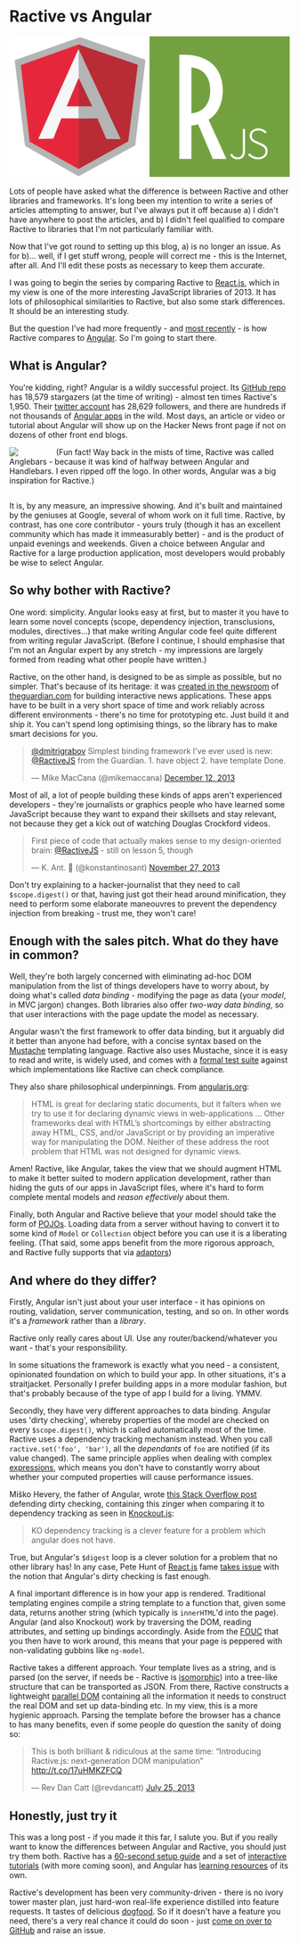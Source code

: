 # Ractive vs Angular

![angular-v-ractive](../static/img/angular-v-ractive.png)

Lots of people have asked what the difference is between Ractive and other libraries and frameworks. It's long been my intention to write a series of articles attempting to answer, but I've always put it off because a) I didn't have anywhere to post the articles, and b) I didn't feel qualified to compare Ractive to libraries that I'm not particularly familiar with.

Now that I've got round to setting up this blog, a) is no longer an issue. As for b)... well, if I get stuff wrong, people will correct me - this is the Internet, after all. And I'll edit these posts as necessary to keep them accurate.

I was going to begin the series by comparing Ractive to [React.js](http://facebook.github.io/react/), which in my view is one of the more interesting JavaScript libraries of 2013. It has lots of philosophical similarities to Ractive, but also some stark differences. It should be an interesting study.

But the question I've had more frequently - and [most recently](http://stackoverflow.com/questions/20893066/differences-between-ractivejs-and-angularjs) - is how Ractive compares to [Angular](http://angularjs.org/). So I'm going to start there.

<!-- break -->


## What is Angular?

You're kidding, right? Angular is a wildly successful project. Its [GitHub repo](https://github.com/angular/angular.js) has 18,579 stargazers (at the time of writing) - almost ten times Ractive's 1,950. Their [twitter account](http://twitter.com/angularjs) has 28,629 followers, and there are hundreds if not thousands of [Angular apps](http://builtwith.angularjs.org/) in the wild. Most days, an article or video or tutorial about Angular will show up on the Hacker News front page if not on dozens of other front end blogs.


<img src='/static/img/anglebars.jpg' style='width: 5em; float: left; margin: 0 1em 0 0'>

(Fun fact! Way back in the mists of time, Ractive was called Anglebars - because it was kind of halfway between Angular and Handlebars. I even ripped off the logo. In other words, Angular was a big inspiration for Ractive.)

<div style="clear:both"></div>

It is, by any measure, an impressive showing. And it's built and maintained by the geniuses at Google, several of whom work on it full time. Ractive, by contrast, has one core contributor - yours truly (though it has an excellent community which has made it immeasurably better) - and is the product of unpaid evenings and weekends. Given a choice between Angular and Ractive for a large production application, most developers would probably be wise to select Angular.


## So why bother with Ractive?

One word: simplicity. Angular looks easy at first, but to master it you have to learn some novel concepts (scope, dependency injection, transclusions, modules, directives...) that make writing Angular code feel quite different from writing regular JavaScript. (Before I continue, I should emphasise that I'm not an Angular expert by any stretch - my impressions are largely formed from reading what other people have written.)

Ractive, on the other hand, is designed to be as simple as possible, but no simpler. That's because of its heritage: it was [created in the newsroom](the-origins-of-ractive) of [theguardian.com](http://theguardian.com) for building interactive news applications. These apps have to be built in a very short space of time and work reliably across different environments - there's no time for prototyping etc. Just build it and ship it. You can't spend long optimising things, so the library has to make smart decisions for you.

<blockquote class="twitter-tweet" data-conversation="none" lang="en"><p><a href="https://twitter.com/dmitrigrabov">@dmitrigrabov</a> Simplest binding framework I&#39;ve ever used is new: <a href="https://twitter.com/RactiveJS">@RactiveJS</a> from the Guardian. &#10;&#10;1. have object&#10;2. have template&#10;&#10;Done.</p>&mdash; Mike MacCana (@mikemaccana) <a href="https://twitter.com/mikemaccana/statuses/411108002297806848">December 12, 2013</a></blockquote>
<script async="async" src="//platform.twitter.com/widgets.js" charset="utf-8"></script>

Most of all, a lot of people building these kinds of apps aren't experienced developers - they're journalists or graphics people who have learned some JavaScript because they want to expand their skillsets and stay relevant, not because they get a kick out of watching Douglas Crockford videos.

<blockquote class="twitter-tweet" lang="en"><p>First piece of code that actually makes sense to my design-oriented brain: <a href="https://twitter.com/RactiveJS">@RactiveJS</a> - still on lesson 5, though</p>&mdash; K. Ant.  (@konstantinosant) <a href="https://twitter.com/konstantinosant/statuses/405590478956920832">November 27, 2013</a></blockquote>
<script async="async" src="//platform.twitter.com/widgets.js" charset="utf-8"></script>

Don't try explaining to a hacker-journalist that they need to call `$scope.digest()` or that, having just got their head around minification, they need to perform some elaborate maneouvres to prevent the dependency injection from breaking - trust me, they won't care!

## Enough with the sales pitch. What do they have in common?

Well, they're both largely concerned with eliminating ad-hoc DOM manipulation from the list of things developers have to worry about, by doing what's called *data binding* - modifying the page as data (your *model*, in MVC jargon) changes. Both libraries also offer *two-way data binding*, so that user interactions with the page update the model as necessary.

Angular wasn't the first framework to offer data binding, but it arguably did it better than anyone had before, with a concise syntax based on the [Mustache](http://mustache.github.io/) templating language. Ractive also uses Mustache, since it is easy to read and write, is widely used, and comes with a [formal test suite](https://github.com/mustache/spec) against which implementations like Ractive can check compliance.

They also share philosophical underpinnings. From [angularjs.org](http://angularjs.org):

> HTML is great for declaring static documents, but it falters when we try to use it for declaring dynamic views in web-applications ... Other frameworks deal with HTML’s shortcomings by either abstracting away HTML, CSS, and/or JavaScript or by providing an imperative way for manipulating the DOM. Neither of these address the root problem that HTML was not designed for dynamic views.

Amen! Ractive, like Angular, takes the view that we should augment HTML to make it better suited to modern application development, rather than hiding the guts of our apps in JavaScript files, where it's hard to form complete mental models and *reason effectively* about them.

Finally, both Angular and Ractive believe that your model should take the form of [POJOs](http://odetocode.com/blogs/scott/archive/2012/02/27/plain-old-javascript.aspx). Loading data from a server without having to convert it to some kind of `Model` or `Collection` object before you can use it is a liberating feeling. (That said, some apps benefit from the more rigorous approach, and Ractive fully supports that via [adaptors](../extend/adaptors.md))


## And where do they differ?

Firstly, Angular isn't just about your user interface - it has opinions on routing, validation, server communication, testing, and so on. In other words it's a *framework* rather than a *library*.

Ractive only really cares about UI. Use any router/backend/whatever you want - that's your responsibility.

In some situations the framework is exactly what you need - a consistent, opinionated foundation on which to build your app. In other situations, it's a straitjacket. Personally I prefer building apps in a more modular fashion, but that's probably because of the type of app I build for a living. YMMV.

Secondly, they have very different approaches to data binding. Angular uses 'dirty checking', whereby properties of the model are checked on every `$scope.digest()`, which is called automatically most of the time. Ractive uses a dependency tracking mechanism instead. When you call `ractive.set('foo', 'bar')`, all the *dependants* of `foo` are notified (if its value changed). The same principle applies when dealing with complex [expressions](../concepts/templates/expressions.md), which means you don't have to constantly worry about whether your computed properties will cause performance issues.

Miško Hevery, the father of Angular, wrote [this Stack Overflow post](http://stackoverflow.com/questions/9682092/databinding-in-angularjs/9693933#9693933) defending dirty checking, containing this zinger when comparing it to dependency tracking as seen in [Knockout.js](http://knockoutjs.com/):

> KO dependency tracking is a clever feature for a problem which angular does not have.

True, but Angular's `$digest` loop is a clever solution for a problem that no other library has! In any case, Pete Hunt of [React.js](http://facebook.github.io/react/) fame [takes issue](http://www.reddit.com/r/javascript/comments/1oo1y8) with the notion that Angular's dirty checking is fast enough.

A final important difference is in how your app is rendered. Traditional templating engines compile a string template to a function that, given some data, returns another string (which typically is `innerHTML`'d into the page). Angular (and also Knockout) work by traversing the DOM, reading attributes, and setting up bindings accordingly. Aside from the [FOUC](http://iarouse.com/blog/2013/10/30/angularjs-avoid-flash-of-unstyled-content-fouc/) that you then have to work around, this means that your page is peppered with non-validating gubbins like `ng-model`.

Ractive takes a different approach. Your template lives as a string, and is parsed (on the server, if needs be - Ractive is [isomorphic](http://nerds.airbnb.com/isomorphic-javascript-future-web-apps/)) into a tree-like structure that can be transported as JSON. From there, Ractive constructs a lightweight [parallel DOM](../concepts/data-binding/parallel-dom.md) containing all the information it needs to construct the real DOM and set up data-binding etc. In my view, this is a more hygienic approach. Parsing the template before the browser has a chance to has many benefits, even if some people do question the sanity of doing so:

<blockquote class="twitter-tweet" lang="en"><p>This is both brilliant &amp; ridiculous at the same time: “Introducing Ractive.js: next-generation DOM manipulation” <a href="http://t.co/17uHMKZFCQ">http://t.co/17uHMKZFCQ</a></p>&mdash; Rev Dan Catt (@revdancatt) <a href="https://twitter.com/revdancatt/statuses/360340071133622272">July 25, 2013</a></blockquote>
<script async="async" src="//platform.twitter.com/widgets.js" charset="utf-8"></script>

## Honestly, just try it

This was a long post - if you made it this far, I salute you. But if you really want to know the differences between Angular and Ractive, you should just try them both. Ractive has a [60-second setup guide](http://docs.ractivejs.org/latest/second-setup) and a set of [interactive tutorials](http://learn.ractivejs.org) (with more coming soon), and Angular has [learning resources](http://docs.angularjs.org/tutorial) of its own.

Ractive's development has been very community-driven - there is no ivory tower master plan, just hard-won real-life experience distilled into feature requests. It tastes of delicious [dogfood](http://www.newrepublic.com/article/115349/dogfooding-tech-slang-working-out-glitches). So if it doesn't have a feature you need, there's a very real chance it could do soon - just [come on over to GitHub](https://github.com/RactiveJS/Ractive) and raise an issue.
